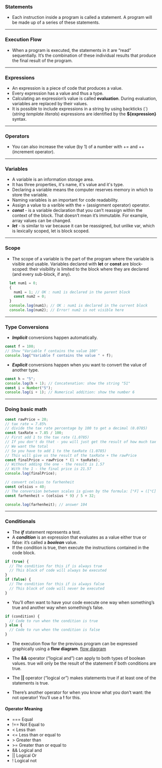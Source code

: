 ### Statements

- Each instruction inside a program is called a statement. A program will be made up of a series of these statements.

<hr>

### Execution Flow

- When a program is executed, the statements in it are “read” sequentially. It’s the combination of these individual results that produce the final result of the program.

<hr>

### Expressions

- An expression is a piece of code that produces a value.
- Every expression has a value and thus a type.
- Calculating an expression’s value is called **evaluation**. During evaluation, variables are replaced by their values.
- It is possible to include expressions in a string by using backticks (`) (_string template literals_) expressions are identified by the **\${expression}** syntax.

<hr>

### Operators

- You can also increase the value (by 1) of a number with += and ++ (increment operator).

<hr>

### Variables

- A variable is an information storage area.
- It has three properties, it's name, it's value and it's type.
- Declaring a variable means the computer reserves memory in which to store the variable.
- Naming variables is an important for code readability.
- Assign a value to a varible with the = (assignment operator) operator.
- **_const_** - is a variable declaration that you can’t reassign within the context of the block. That doesn’t mean it’s immutable. For example, array values can be changed.
- **_let_** - is similar to var because it can be reassigned, but unlike var, which is lexically scoped, let is block scoped.

<hr>

### Scope

- The scope of a variable is the part of the program where the variable is visible and usable. Variables declared with **let** or **const** are block-scoped: their visibility is limited to the block where they are declared (and every sub-block, if any).

```JAVASCRIPT
  let num1 = 0;
  {
    num1 = 1; // OK : num1 is declared in the parent block
    const num2 = 0;
  }
  console.log(num1); // OK : num1 is declared in the current block
  console.log(num2); // Error! num2 is not visible here
```

<hr>

### Type Conversions

- **_Implicit_** conversions happen automatically.

```javascript
const f = 100;
// Show "Variable f contains the value 100"
console.log("Variable f contains the value " + f);
```

- **_Explicit_** conversions happen when you want to convert the value of another type.

```javascript
const h = "5";
console.log(h + 1); // Concatenation: show the string "51"
const i = Number("5");
console.log(i + 1); // Numerical addition: show the number 6
```

<hr>

### Doing basic math

```javascript
const rawPrice = 20;
// tax rate = 7.85%
// divide the tax rate percentage by 100 to get a decimal (0.0785)
const taxRate = 7.85 / 100;
// First add 1 to the tax rate (1.0785)
// If you don't do that - you will just get the result of how much tax is added
// We want the total
// So you have to add 1 to the taxRate (1.0785)
// This will give us the result of the taxRate + the rawPrice
const finalPrice = rawPrice * (1 + taxRate);
// Without adding the one - the result is 1.57
// With the 1 - the final price is 21.57
console.log(finalPrice);
```

```javascript
// convert celsius to farhenheit
const celsius = 40;
// The conversion between scales is given by the formula: [°F] = ([°C] x 9/5) + 32.
const farhenheit = (celsius * 9) / 5 + 32;

console.log(farhenheit); // answer 104
```

<hr>

### Conditionals

- The **_if_** statement represents a test.
- A **_condition_** is an expression that evaluates as a value either true or false: it’s called a **_boolean_** value.
- If the condition is true, then execute the instructions contained in the code block.

```javascript
if (true) {
  // The condition for this if is always true
  // This block of code will always be executed
}
if (false) {
  // The condition for this if is always false
  // This block of code will never be executed
}
```

- You’ll often want to have your code execute one way when something’s true and another way when something’s false.

```javascript
if (condition) {
  // Code to run when the condition is true
} else {
  // Code to run when the condition is false
}
```

- The execution flow for the previous program can be expressed graphically using a **flow diagram**.
  [flow diagram](./images/flow-diagram.PNG)

- The **&&** operator (“logical and”) can apply to both types of boolean values. true will only be the result of the statement if both conditions are true.
- The **||** operator (“logical or”) makes statements true if at least one of the statements is true.
- There’s another operator for when you know what you don’t want: the not operator! You’ll use a **!** for this.

#### Operator Meaning

- === Equal
- !== Not Equal to
- < Less than
- <= Less than or equal to
- \> Greater than
- \>= Greater than or equal to
- && Logical and
- || Logical Or
- ! Logical not
